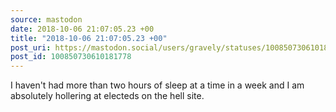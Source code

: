 ```yaml
---
source: mastodon
date: 2018-10-06 21:07:05.23 +00
title: "2018-10-06 21:07:05.23 +00"
post_uri: https://mastodon.social/users/gravely/statuses/100850730610181778
post_id: 100850730610181778
---
```

I haven't had more than two hours of sleep at a time in a week and I am absolutely hollering at electeds on the hell site.


